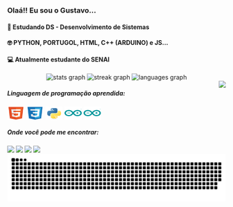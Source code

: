<h3> Olaá!! Eu sou o Gustavo... </h3>

<h4> 🌱 Estudando DS - Desenvolvimento de Sistemas </h4>
<h4> 🤓 PYTHON, PORTUGOL, HTML, C++ (ARDUINO) e JS... </h4>
<h4> 💻 Atualmente estudante do SENAI </h4>

<div align="center">
  <img src="https://github-readme-stats.vercel.app/api?username=GustavoSartorelli&hide_title=false&hide_rank=false&show_icons=true&include_all_commits=true&count_private=true&disable_animations=false&theme=dark&locale=pt-br&hide_border=false" height="150" alt="stats graph"  />
  <img src="https://streak-stats.demolab.com?user=GustavoSartorelli&locale=pt-br&mode=daily&theme=dark&hide_border=false&border_radius=5" height="150" alt="streak graph"  />
  <img src="https://github-readme-stats.vercel.app/api/top-langs?username=GustavoSartorelli&locale=pt-br&hide_title=false&layout=compact&card_width=320&langs_count=5&theme=dark&hide_border=false" height="150" alt="languages graph"  />
</div>

<img align="right" height="150" src="https://i.pinimg.com/originals/e7/dd/c1/e7ddc1210289712ccf189faf56c756be.gif"  />
  <h5>Linguagem de programação aprendida:</h5>
  <div style="display: inline_block">
  <img align="center" alt="GustavoSartorelli-HTML" height="30" width="40" src="https://raw.githubusercontent.com/devicons/devicon/master/icons/html5/html5-original.svg">
  <img align="center" alt="GustavoSartorelli-CSS" height="30" width="40" src="https://raw.githubusercontent.com/devicons/devicon/master/icons/css3/css3-original.svg">
  <img align="center" alt="GustavoSartorelli-Python" height="30" width="40" src="https://raw.githubusercontent.com/devicons/devicon/master/icons/python/python-original.svg">
  <img align="center" alt="GustavoSartorelli-arduino" height="30" width="40" src="https://raw.githubusercontent.com/devicons/devicon/master/icons/arduino/arduino-original.svg">
  <img align="center" alt="GustavoSartorelli-javascript" height="30" width="40" src="https://raw.githubusercontent.com/devicons/devicon/master/icons/arduino/arduino-original.svg">
</div>

<div>
  <h5>Onde você pode me encontrar:</h5>
  <a href="https://instagram.com/ehgunz7" target="_blank"><img src="https://img.shields.io/badge/-Instagram-%23E4405F?style=for-the-badge&logo=instagram&logoColor=white" target="_blank"></a>
  <a href="https://discord.gg/gt.delax7" target="_blank"><img src="https://img.shields.io/badge/Discord-7289DA?style=for-the-badge&logo=discord&logoColor=white" target="_blank"></a> 
  <a href = "mailto:gustavosartorellilima@gmail.com"><img src="https://img.shields.io/badge/-Gmail-%23333?style=for-the-badge&logo=gmail&logoColor=white" target="_blank"></a>
  <a href="https://wa.me/5515997925793" target="_blank"><img src="https://img.shields.io/badge/WhatsApp-25D366?style=for-the-badge&logo=whatsapp&logoColor=white" target="_blank"></a>
  </a> 
  
</div>
<picture>
  <source media="(prefers-color-scheme: dark)" srcset="https://raw.githubusercontent.com/platane/platane/output/github-contribution-grid-snake-dark.svg">
  <source media="(prefers-color-scheme: light)" srcset="https://raw.githubusercontent.com/platane/platane/output/github-contribution-grid-snake.svg">
  <img alt="github contribution grid snake animation" src="https://raw.githubusercontent.com/platane/platane/output/github-contribution-grid-snake.svg">
</picture>
